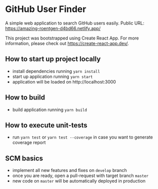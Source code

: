 # GitHub User Finder
A simple web application to search GitHub users easily. Public URL: https://amazing-roentgen-d4bd66.netlify.app/

This project was bootstrapped using Create React App. For more information, please check out https://create-react-app.dev/.

## How to start up project locally
- install dependencies running `yarn install`
- start up application running `yarn start`
- application will be loaded on http://localhost:3000

## How to build
- build application running `yarn build`

## How to execute unit-tests
- run `yarn test` or `yarn test --coverage` in case you want to generate coverage report

## SCM basics
- implement all new features and fixes on `develop` branch
- once you are ready, open a pull-request with target branch `master`
- new code on `master` will be automatically deployed in production
